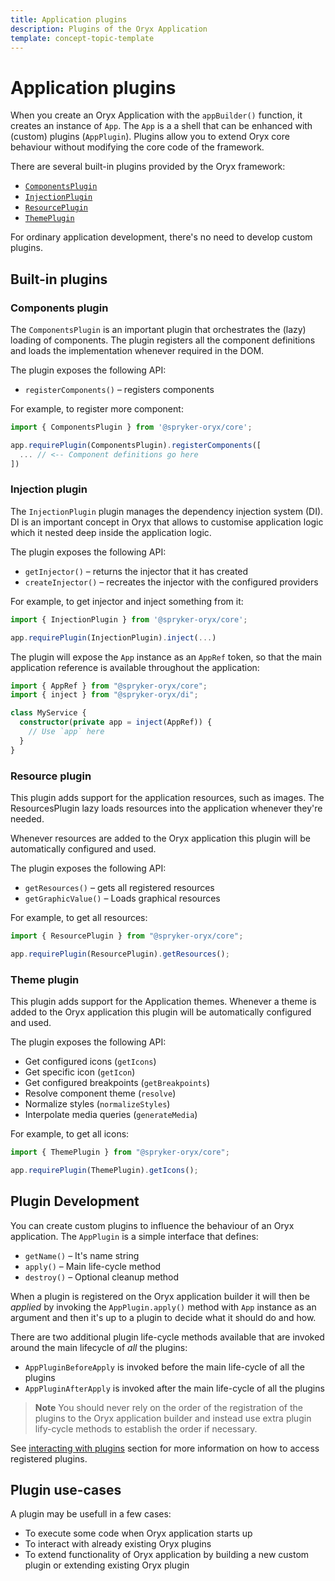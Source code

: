 ```yaml
---
title: Application plugins
description: Plugins of the Oryx Application
template: concept-topic-template
---
```


# Application plugins

When you create an Oryx Application with the `appBuilder()` function, it creates an instance of `App`. The `App` is a a shell that can be enhanced with (custom) plugins (`AppPlugin`). Plugins allow you to extend Oryx core behaviour without modifying the core code of the framework.

There are several built-in plugins provided by the Oryx framework:

- [`ComponentsPlugin`](#components-plugin)
- [`InjectionPlugin`](#injection-plugin)
- [`ResourcePlugin`](#resource-plugin)
- [`ThemePlugin`](#theme-plugin)

For ordinary application development, there's no need to develop custom plugins.

## Built-in plugins

### Components plugin

The `ComponentsPlugin` is an important plugin that orchestrates the (lazy) loading of components. The plugin registers all the component definitions and loads the implementation whenever required in the DOM.

The plugin exposes the following API:

- `registerComponents()` – registers components

For example, to register more component:

```ts
import { ComponentsPlugin } from '@spryker-oryx/core';

app.requirePlugin(ComponentsPlugin).registerComponents([
  ... // <-- Component definitions go here
])
```

### Injection plugin

The `InjectionPlugin` plugin manages the dependency injection system (DI). DI is an important concept in Oryx that allows to customise application logic which it nested deep inside the application logic.

The plugin exposes the following API:

- `getInjector()` – returns the injector that it has created
- `createInjector()` – recreates the injector with the configured providers

For example, to get injector and inject something from it:

```ts
import { InjectionPlugin } from '@spryker-oryx/core';

app.requirePlugin(InjectionPlugin).inject(...)
```

The plugin will expose the `App` instance as an `AppRef` token, so that the main application reference is available throughout the application:

```ts
import { AppRef } from "@spryker-oryx/core";
import { inject } from "@spryker-oryx/di";

class MyService {
  constructor(private app = inject(AppRef)) {
    // Use `app` here
  }
}
```

### Resource plugin

This plugin adds support for the application resources, such as images. The ResourcesPlugin lazy loads resources into the application whenever they're needed.

Whenever resources are added to the Oryx application this plugin will be automatically configured and used.

The plugin exposes the following API:

- `getResources()` – gets all registered resources
- `getGraphicValue()` – Loads graphical resources

For example, to get all resources:

```ts
import { ResourcePlugin } from "@spryker-oryx/core";

app.requirePlugin(ResourcePlugin).getResources();
```

### Theme plugin

This plugin adds support for the Application themes. Whenever a theme is added to the Oryx application this plugin will be automatically configured and used.

The plugin exposes the following API:

- Get configured icons (`getIcons`)
- Get specific icon (`getIcon`)
- Get configured breakpoints (`getBreakpoints`)
- Resolve component theme (`resolve`)
- Normalize styles (`normalizeStyles`)
- Interpolate media queries (`generateMedia`)

For example, to get all icons:

```ts
import { ThemePlugin } from "@spryker-oryx/core";

app.requirePlugin(ThemePlugin).getIcons();
```

## Plugin Development

You can create custom plugins to influence the behaviour of an Oryx application. The `AppPlugin` is a simple interface that defines:

- `getName()` – It's name string
- `apply()` – Main life-cycle method
- `destroy()` – Optional cleanup method

When a plugin is registered on the Oryx application builder it will then be _applied_ by invoking the `AppPlugin.apply()` method with `App` instance as an argument and then it's up to a plugin to decide what it should do and how.

There are two additional plugin life-cycle methods available that are invoked around the main lifecycle of _all_ the plugins:

- `AppPluginBeforeApply` is invoked before the main life-cycle of all the plugins
- `AppPluginAfterApply` is invoked after the main life-cycle of all the plugins

> **Note** You should never rely on the order of the registration of the plugins to the Oryx application builder and instead use extra plugin lify-cycle methods to establish the order if necessary.

See [interacting with plugins](./app.md#interacting-with-plugins) section for more information on how to access registered plugins.

## Plugin use-cases

A plugin may be usefull in a few cases:

- To execute some code when Oryx application starts up
- To interact with already existing Oryx plugins
- To extend functionality of Oryx application by building a new custom plugin or extending existing Oryx plugin
